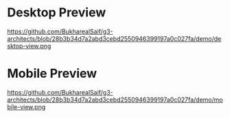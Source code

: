 # Desktop Preview
https://github.com/BukharealSaif/g3-architects/blob/28b3b34d7a2abd3cebd2550946399197a0c027fa/demo/desktop-view.png

# Mobile Preview
https://github.com/BukharealSaif/g3-architects/blob/28b3b34d7a2abd3cebd2550946399197a0c027fa/demo/mobile-view.png
